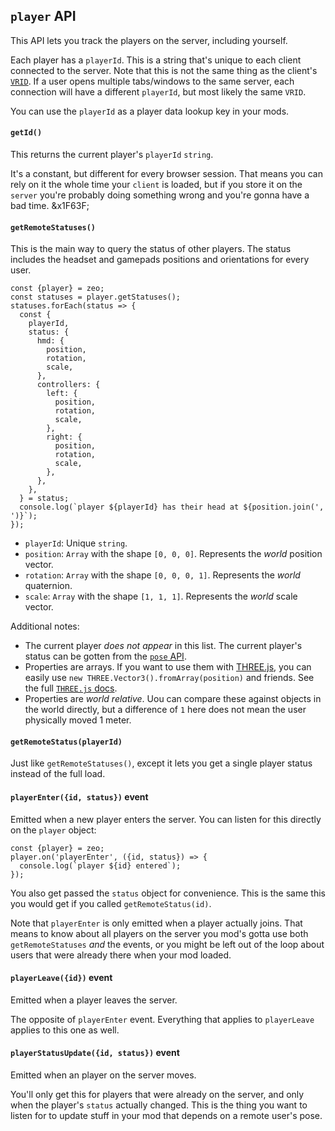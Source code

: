 ## `player` API

This API lets you track the players on the server, including yourself.

Each player has a `playerId`. This is a string that's unique to each client connected to the server. Note that this is not the same thing as the client's [`VRID`](/docs/vrid). If a user opens multiple tabs/windows to the same server, each connection will have a different `playerId`, but most likely the same `VRID`.

You can use the `playerId` as a player data lookup key in your mods.

#### `getId()`

This returns the current player's  `playerId` `string`.

It's a constant, but different for every browser session. That means you can rely on it the whole time your `client` is loaded, but if you store it on the `server` you're probably doing something wrong and you're gonna have a bad time. &x1F63F;

#### `getRemoteStatuses()`

This is the main way to query the status of other players. The status includes the headset and gamepads positions and orientations for every user.

```
const {player} = zeo;
const statuses = player.getStatuses();
statuses.forEach(status => {
  const {
    playerId,
    status: {
      hmd: {
        position,
        rotation,
        scale,
      },
      controllers: {
        left: {
          position,
          rotation,
          scale,
        },
        right: {
          position,
          rotation,
          scale,
        },
      },
    },
  } = status;
  console.log(`player ${playerId} has their head at ${position.join(', ')}`);
});
```

- `playerId`: Unique `string`.
- `position`: `Array` with the shape `[0, 0, 0]`. Represents the _world_ position vector.
- `rotation`: `Array` with the shape `[0, 0, 0, 1]`. Represents the _world_ quaternion.
- `scale`: `Array` with the shape `[1, 1, 1]`. Represents the _world_ scale vector.

Additional notes:

- The current player _does not appear_ in this list. The current player's status can be gotten from the [`pose` API](/docs/api-pose).
- Properties are arrays. If you want to use them with [THREE.js](/docs/api-three), you can easily use `new THREE.Vector3().fromArray(position)` and friends. See the full [`THREE.js` docs](https://threejs.org/docs/).
- Properties are _world relative_. Uou can compare these against objects in the world directly, but a difference of `1` here does not mean the user physically moved 1 meter.

#### `getRemoteStatus(playerId)`

Just like `getRemoteStatuses()`, except it lets you get a single player status instead of the full load.

#### `playerEnter({id, status})` event

Emitted when a new player enters the server. You can listen for this directly on the `player` object:

```
const {player} = zeo;
player.on('playerEnter', ({id, status}) => {
  console.log(`player ${id} entered`);
});
```

You also get passed the `status` object for convenience. This is the same this you would get if you called `getRemoteStatus(id)`.

Note that `playerEnter` is only emitted when a player actually joins. That means to know about all players on the server you mod's gotta use both `getRemoteStatuses` _and_ the events, or you might be left out of the loop about users that were already there when your mod loaded.

#### `playerLeave({id})` event

Emitted when a player leaves the server.

The opposite of `playerEnter` event. Everything that applies to `playerLeave` applies to this one as well.

#### `playerStatusUpdate({id, status})` event

Emitted when an player on the server moves.

You'll only get this for players that were already on the server, and only when the player's `status` actually changed. This is the thing you want to listen for to update stuff in your mod that depends on a remote user's pose.
